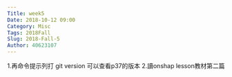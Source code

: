 ```yaml
---
Title: week5
Date: 2018-10-12 09:00
Category: Misc
Tags: 2018Fall
Slug: 2018-Fall-5
Author: 40623107
---
```

<!-- PELICAN_END_SUMMARY -->
1.再命令提示列打 git version 可以查看p37的版本
2.讀onshap lesson教材第二篇
